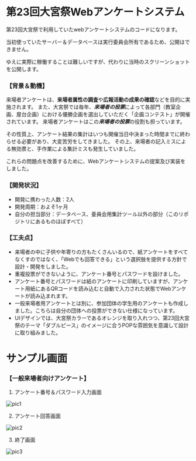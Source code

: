 # 第23回大宮祭Webアンケートシステム

第23回大宮祭で利用していたwebアンケートシステムのコードになります。

当初使っていたサーバー＆データベースは実行委員会所有であるため、公開はできません。

ゆえに実際に稼働することは難しいですが、代わりに当時のスクリーンショットを公開します。



### 【背景＆動機】

来場者アンケートは、**来場者属性の調査**や**広報活動の成果の確認**などを目的に実施されます。
また、大宮祭では毎年、***来場者の投票***によって各部門（教室企画、屋台企画）における優勝企画を選出していただく「企画コンテスト」が開催されています。
来場者アンケートはこの***来場者の投票***の役割も担っています。

その性質上、アンケート結果の集計はいつも開催当日中決まった時間までに終わらせる必要があり、大変苦労をしてきました。
その上、来場者の記入ミスによる無効票と、手作業による集計ミスも発生していました。

これらの問題点を改善するために、Webアンケートシステムの提案及び実装をしました。



### 【開発状況】

- 開発に携わった人数：2人
- 開発周期：およそ1ヶ月
- 自分の担当部分：データベース、委員会用集計ツール以外の部分（このリポジトリにあるものほぼすべて）



### 【工夫点】

- 来場者の中に子供や年寄りの方もたくさんいるので、紙アンケートをすべてなくすのではなく、「Webでも回答できる」という選択肢を提供する方針で設計・開発をしました。
- 重複投票ができないように、アンケート番号とパスワードを設けました。
- アンケート番号とパスワードは紙のアンケートに印刷していますが、アンケート用紙にあるQRコードを読み込むと自動で入力された状態でWebアンケートが読み込まれます。
- 一般来場者用アンケートとは別に、参加団体の学生用のアンケートも作成しました。こちらは自分の団体への投票ができない仕様になっています。
- UIデザインでは、大宮祭カラーであるオレンジを取り入れつつ、第23回大宮祭のテーマ「ダブルピース」のイメージに合うPOPな雰囲気を意識して設計に取り組みました。




# サンプル画面

### 【一般来場者向けアンケート】

1. アンケート番号＆パスワード入力画面

![pic1](https://user-images.githubusercontent.com/64080637/169736105-50fe8826-a34a-47b2-a062-fb0261545a2f.PNG)


2. アンケート回答画面

![pic2](https://user-images.githubusercontent.com/64080637/169736963-f669a275-c387-49a5-b78e-03556aef8a22.PNG)


3. 終了画面

![pic3](https://user-images.githubusercontent.com/64080637/169736173-95536bea-9588-4a7e-a82e-61e0495e4eb7.PNG)
